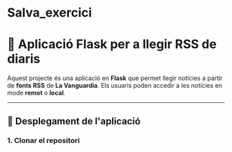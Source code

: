 # Salva_exercici
# 📰 Aplicació Flask per a llegir RSS de diaris

Aquest projecte és una aplicació en **Flask** que permet llegir notícies a partir de **fonts RSS** de **La Vanguardia**. Els usuaris poden accedir a les notícies en mode **remot** o **local**.

---

## 🚀 Desplegament de l'aplicació

### **1. Clonar el repositori**
```bash git clone https://github.com/rbg888/Salva_exercici.git cd "C:\Users\borre\OneDrive\Imágenes\XSL\jmirinformatica1asixdaw-m04mainpython-flask-rss\README.md"´´´
